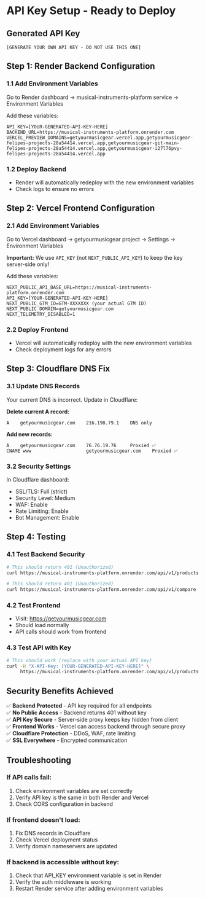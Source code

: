 # API Key Setup - Ready to Deploy

## Generated API Key
```
[GENERATE YOUR OWN API KEY - DO NOT USE THIS ONE]
```

## Step 1: Render Backend Configuration

### 1.1 Add Environment Variables
Go to Render dashboard → musical-instruments-platform service → Environment Variables

Add these variables:
```
API_KEY=[YOUR-GENERATED-API-KEY-HERE]
BACKEND_URL=https://musical-instruments-platform.onrender.com
VERCEL_PREVIEW_DOMAINS=getyourmusicgear.vercel.app,getyourmusicgear-felipes-projects-28a54414.vercel.app,getyourmusicgear-git-main-felipes-projects-28a54414.vercel.app,getyourmusicgear-i27l76pvy-felipes-projects-28a54414.vercel.app
```

### 1.2 Deploy Backend
- Render will automatically redeploy with the new environment variables
- Check logs to ensure no errors

## Step 2: Vercel Frontend Configuration

### 2.1 Add Environment Variables
Go to Vercel dashboard → getyourmusicgear project → Settings → Environment Variables

**Important:** We use `API_KEY` (not `NEXT_PUBLIC_API_KEY`) to keep the key server-side only!

Add these variables:
```
NEXT_PUBLIC_API_BASE_URL=https://musical-instruments-platform.onrender.com
API_KEY=[YOUR-GENERATED-API-KEY-HERE]
NEXT_PUBLIC_GTM_ID=GTM-XXXXXXX (your actual GTM ID)
NEXT_PUBLIC_DOMAIN=getyourmusicgear.com
NEXT_TELEMETRY_DISABLED=1
```

### 2.2 Deploy Frontend
- Vercel will automatically redeploy with the new environment variables
- Check deployment logs for any errors

## Step 3: Cloudflare DNS Fix

### 3.1 Update DNS Records
Your current DNS is incorrect. Update in Cloudflare:

**Delete current A record:**
```
A    getyourmusicgear.com    216.198.79.1    DNS only
```

**Add new records:**
```
A    getyourmusicgear.com    76.76.19.76     Proxied ✅
CNAME www                    getyourmusicgear.com    Proxied ✅
```

### 3.2 Security Settings
In Cloudflare dashboard:
- SSL/TLS: Full (strict)
- Security Level: Medium
- WAF: Enable
- Rate Limiting: Enable
- Bot Management: Enable

## Step 4: Testing

### 4.1 Test Backend Security
```bash
# This should return 401 (Unauthorized)
curl https://musical-instruments-platform.onrender.com/api/v1/products

# This should return 401 (Unauthorized)
curl https://musical-instruments-platform.onrender.com/api/v1/compare
```

### 4.2 Test Frontend
- Visit: https://getyourmusicgear.com
- Should load normally
- API calls should work from frontend

### 4.3 Test API with Key
```bash
# This should work (replace with your actual API key)
curl -H "X-API-Key: [YOUR-GENERATED-API-KEY-HERE]" \
     https://musical-instruments-platform.onrender.com/api/v1/products
```

## Security Benefits Achieved

✅ **Backend Protected** - API key required for all endpoints  
✅ **No Public Access** - Backend returns 401 without key  
✅ **API Key Secure** - Server-side proxy keeps key hidden from client  
✅ **Frontend Works** - Vercel can access backend through secure proxy  
✅ **Cloudflare Protection** - DDoS, WAF, rate limiting  
✅ **SSL Everywhere** - Encrypted communication  

## Troubleshooting

### If API calls fail:
1. Check environment variables are set correctly
2. Verify API key is the same in both Render and Vercel
3. Check CORS configuration in backend

### If frontend doesn't load:
1. Fix DNS records in Cloudflare
2. Check Vercel deployment status
3. Verify domain nameservers are updated

### If backend is accessible without key:
1. Check that API_KEY environment variable is set in Render
2. Verify the auth middleware is working
3. Restart Render service after adding environment variables
